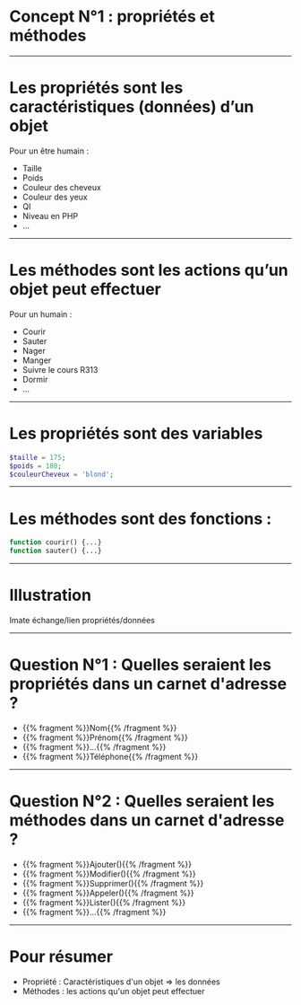 # Concept N°1 : propriétés et méthodes

---

# Les propriétés sont les caractéristiques (données) d’un objet

Pour un être humain :
* Taille
* Poids
* Couleur des cheveux
* Couleur des yeux
* QI
* Niveau en PHP
* ...

---

# Les méthodes sont les actions qu’un objet peut effectuer

Pour un humain :
* Courir
* Sauter
* Nager
* Manger
* Suivre le cours R313
* Dormir
* ...

---

# Les propriétés sont des variables 

```php
$taille = 175;
$poids = 180;
$couleurCheveux = 'blond';
```

---

# Les méthodes sont des fonctions :

```php
function courir() {...}
function sauter() {...}
```

---

# Illustration

Imate échange/lien propriétés/données

---

# Question N°1 : Quelles seraient les propriétés dans un carnet d'adresse ?

- {{% fragment %}}Nom{{% /fragment %}}
- {{% fragment %}}Prénom{{% /fragment %}}
- {{% fragment %}}...{{% /fragment %}}
- {{% fragment %}}Téléphone{{% /fragment %}}
  
---

# Question N°2 : Quelles seraient les méthodes dans un carnet d'adresse ?

- {{% fragment %}}Ajouter(){{% /fragment %}}
- {{% fragment %}}Modifier(){{% /fragment %}}
- {{% fragment %}}Supprimer(){{% /fragment %}}
- {{% fragment %}}Appeler(){{% /fragment %}}
- {{% fragment %}}Lister(){{% /fragment %}}
- {{% fragment %}}...{{% /fragment %}}

---

# Pour résumer

- Propriété : Caractéristiques d'un objet => les données
- Méthodes : les actions qu'un objet peut effectuer
